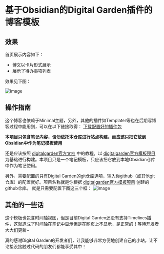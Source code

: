 # 基于Obsidian的Digital Garden插件的博客模板

## 效果
首页展示内容如下：

- 博文以卡片形式展示
- 展示了待办事项列表
    
效果见下图：

![image](https://github.com/magicGina/digital_garden_blog_template/assets/88796282/ca2b672e-6328-4e10-86e4-5630d05fe4eb)

## 操作指南
这个博客也依赖于Minimal主题，另外，其他的插件如Templater等也在后期写博客过程中能用到，可以在以下链接取得： [下载配置好的插件包](https://miya.teracloud.jp/share/11d12c08ec2d0062)

**本项目只包含笔记内容，请勿依托本仓库进行站点构建，而应该只把它放到Obsidian中作为笔记模板使用**

还是应该按照 [digitalgarden官方文档](https://dg-docs.ole.dev/) 中的教程，以 [digitalgarden官方模板项目](https://github.com/oleeskild/digitalgarden) 为基础进行构建。本项目只是一个笔记模板，只应该把它放到本地Obsidian仓库中作为笔记使用。

另外，需要配置的只有Digital Garden的git仓库选项，输入你github（或其他git仓库）的配置就好。项目名称就是你根据 [digitalgarden官方模板项目](https://github.com/oleeskild/digitalgarden) 创建的github仓库。
就是只需要配置下图这三个框：
![image](https://github.com/magicGina/digital_garden_blog_template/assets/88796282/a933d03c-a7e6-4f46-a8d5-412a6c724c85)

## 其他的一些话
这个模板也包含时间轴视图，但是目前Digital Garden还没有支持Timelines插件，这就造成了时间轴在笔记中显示但是在网页上不显示，是正常的！等待开发者大大们更新~

真的感谢Digital Garden的开发者们，让我能够非常方便地创建自己的小站，让不论接没接触过代码的朋友们都能享受其中！
